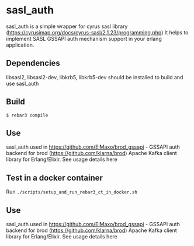 sasl_auth
=====

sasl_auth is a simple wrapper for cyrus sasl library (https://cyrusimap.org/docs/cyrus-sasl/2.1.23/programming.php)
It helps to implement SASL GSSAPI auth mechanism support in your erlang application.

Dependencies
-----

libsasl2, libsasl2-dev, libkrb5, libkrb5-dev should be installed to build and use sasl_auth

Build
-----

    $ rebar3 compile

Use
-----

sasl_auth used in https://github.com/ElMaxo/brod_gssapi - GSSAPI auth backend for brod (https://github.com/klarna/brod) Apache Kafka client library for Erlang/Elixir. See usage details here

Test in a docker container
----

Run `./scripts/setup_and_run_rebar3_ct_in_docker.sh`

Use
-----

sasl_auth used in https://github.com/ElMaxo/brod_gssapi - GSSAPI auth backend for brod (https://github.com/klarna/brod) Apache Kafka client library for Erlang/Elixir. See usage details here
